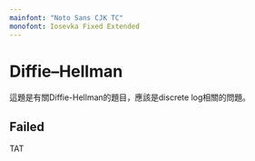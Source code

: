 ```yaml
---
mainfont: "Noto Sans CJK TC"
monofont: Iosevka Fixed Extended
---
```

# Diffie–Hellman
這題是有關Diffie-Hellman的題目，應該是discrete log相關的問題。

## Failed
TAT
